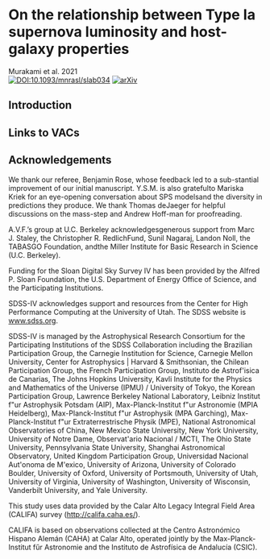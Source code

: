 # On the relationship between Type Ia supernova luminosity and host-galaxy properties

Murakami et al. 2021 <br>
[![DOI:10.1093/mnrasl/slab034](https://zenodo.org/badge/DOI/10.1093/mnrasl/slab034.svg)](https://doi.org/10.1093/mnrasl/slab034) 
[![arXiv](https://img.shields.io/badge/arXiv-2012.06217-b31b1b.svg)](https://arxiv.org/abs/2012.06217v2)

## Introduction


## Links to VACs


## Acknowledgements

We thank our referee, Benjamin Rose, whose feedback led to a sub-stantial improvement of our initial manuscript. Y.S.M. is also gratefulto Mariska Kriek for an eye-opening conversation about SPS modelsand the diversity in predictions they produce. We thank Thomas deJaeger for helpful discussions on the mass-step and Andrew Hoff-man for proofreading. 

A.V.F.’s group at U.C. Berkeley acknowledgesgenerous support from Marc J. Staley, the Christopher R. RedlichFund, Sunil Nagaraj, Landon Noll, the TABASGO Foundation, andthe Miller Institute for Basic Research in Science (U.C. Berkeley).

Funding for the Sloan Digital Sky 
Survey IV has been provided by the 
Alfred P. Sloan Foundation, the U.S. 
Department of Energy Office of 
Science, and the Participating 
Institutions. 

SDSS-IV acknowledges support and 
resources from the Center for High 
Performance Computing  at the 
University of Utah. The SDSS 
website is www.sdss.org.

SDSS-IV is managed by the 
Astrophysical Research Consortium 
for the Participating Institutions 
of the SDSS Collaboration including 
the Brazilian Participation Group, 
the Carnegie Institution for Science, 
Carnegie Mellon University, Center for 
Astrophysics | Harvard \& 
Smithsonian, the Chilean Participation 
Group, the French Participation Group, 
Instituto de Astrof\'isica de 
Canarias, The Johns Hopkins 
University, Kavli Institute for the 
Physics and Mathematics of the 
Universe (IPMU) / University of 
Tokyo, the Korean Participation Group, 
Lawrence Berkeley National Laboratory, 
Leibniz Institut f\"ur Astrophysik 
Potsdam (AIP),  Max-Planck-Institut 
f\"ur Astronomie (MPIA Heidelberg), 
Max-Planck-Institut f\"ur 
Astrophysik (MPA Garching), 
Max-Planck-Institut f\"ur 
Extraterrestrische Physik (MPE), 
National Astronomical Observatories of 
China, New Mexico State University, 
New York University, University of 
Notre Dame, Observat\'ario 
Nacional / MCTI, The Ohio State 
University, Pennsylvania State 
University, Shanghai 
Astronomical Observatory, United 
Kingdom Participation Group, 
Universidad Nacional Aut\'onoma 
de M\'exico, University of Arizona, 
University of Colorado Boulder, 
University of Oxford, University of 
Portsmouth, University of Utah, 
University of Virginia, University 
of Washington, University of 
Wisconsin, Vanderbilt University, 
and Yale University.

This study uses data provided by the Calar Alto Legacy Integral Field Area (CALIFA) survey (http://califa.caha.es/).

CALIFA is based on observations collected at the Centro Astronómico Hispano Alemán (CAHA) at Calar Alto, operated jointly by the Max-Planck-Institut fűr Astronomie and the Instituto de Astrofísica de Andalucía (CSIC).
